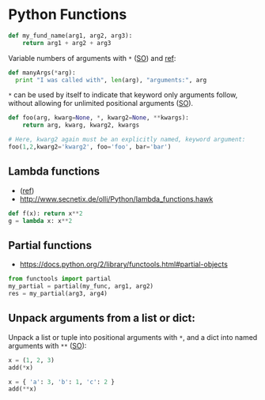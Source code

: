 # Python Functions

```python
def my_fund_name(arg1, arg2, arg3):
    return arg1 + arg2 + arg3
```

Variable numbers of arguments with `*` ([SO](https://stackoverflow.com/a/919684/125246)) and [ref](https://docs.python.org/2/tutorial/controlflow.html#arbitrary-argument-lists):

```python
def manyArgs(*arg):
  print "I was called with", len(arg), "arguments:", arg
```

`*` can be used by itself to indicate that keyword only arguments follow, without allowing for unlimited positional arguments ([SO](https://stackoverflow.com/a/26365795/125246)).

```python
def foo(arg, kwarg=None, *, kwarg2=None, **kwargs):
    return arg, kwarg, kwarg2, kwargs

# Here, kwarg2 again must be an explicitly named, keyword argument:
foo(1,2,kwarg2='kwarg2', foo='foo', bar='bar')
```

## Lambda functions

* ([ref](https://docs.python.org/2.7/tutorial/controlflow.html#lambda-expressions))
* <http://www.secnetix.de/olli/Python/lambda_functions.hawk>

```python
def f(x): return x**2
g = lambda x: x**2
```

## Partial functions

* <https://docs.python.org/2/library/functools.html#partial-objects>

```python
from functools import partial
my_partial = partial(my_func, arg1, arg2)
res = my_partial(arg3, arg4)
```

## Unpack arguments from a list or dict:

Unpack a list or tuple into positional arguments with `*`, and a dict into named arguments with `**` ([SO](https://stackoverflow.com/a/7527889/125246)):

```python
x = (1, 2, 3)
add(*x)

x = { 'a': 3, 'b': 1, 'c': 2 }
add(**x) 
```